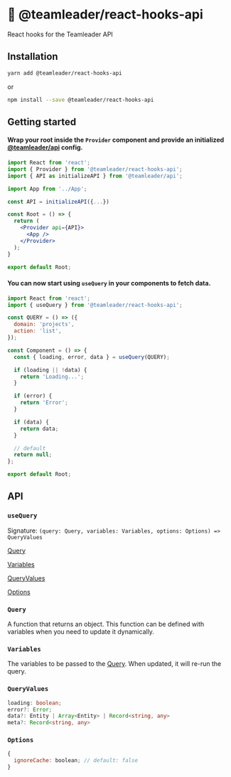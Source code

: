 # 🎣 @teamleader/react-hooks-api

React hooks for the Teamleader API

## Installation

```sh
yarn add @teamleader/react-hooks-api
```

or

```sh
npm install --save @teamleader/react-hooks-api
```

## Getting started

#### Wrap your root inside the `Provider` component and provide an initialized [@teamleader/api](https://github.com/teamleadercrm/sdk-js) config.

```jsx
import React from 'react';
import { Provider } from '@teamleader/react-hooks-api';
import { API as initializeAPI } from '@teamleader/api';

import App from '../App';

const API = initializeAPI({...})

const Root = () => {
  return (
    <Provider api={API}>
      <App />
    </Provider>
  );
}

export default Root;
```

#### You can now start using `useQuery` in your components to fetch data.

```jsx
import React from 'react';
import { useQuery } from '@teamleader/react-hooks-api';

const QUERY = () => ({
  domain: 'projects',
  action: 'list',
});

const Component = () => {
  const { loading, error, data } = useQuery(QUERY);

  if (loading || !data) {
    return 'Loading...';
  }

  if (error) {
    return 'Error';
  }

  if (data) {
    return data;
  }

  // default
  return null;
};

export default Root;
```

## API

### `useQuery`

Signature: `(query: Query, variables: Variables, options: Options) => QueryValues`

[Query](#query)

[Variables](#variables)

[QueryValues](#queryvalues)

[Options](#options)

### `Query`

A function that returns an object. This function can be defined with variables when you need to update it dynamically.

### `Variables`

The variables to be passed to the [Query](#query). When updated, it will re-run the query.

### `QueryValues`

```ts
loading: boolean;
error?: Error;
data?: Entity | Array<Entity> | Record<string, any>
meta?: Record<string, any>
```

### `Options`

```js
{
  ignoreCache: boolean; // default: false
}
```
